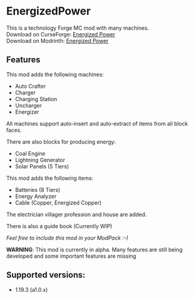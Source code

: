 # EnergizedPower
This is a technology Forge MC mod with many machines.<br>
Download on CurseForge: [Energized Power](https://www.curseforge.com/minecraft/mc-mods/energized-power)<br>
Download on Modrinth: [Energized Power](https://modrinth.com/mod/energized-power)

## Features
This mod adds the following machines:
- Auto Crafter
- Charger
- Charging Station
- Uncharger
- Energizer

All machines support auto-insert and auto-extract of items from all block faces.

There are also blocks for producing energy:
- Coal Engine
- Lightning Generator
- Solar Panels (5 Tiers)

This mod adds the following items:
- Batteries (8 Tiers)
- Energy Analyzer
- Cable (Copper, Energized Copper)

The electrician villager profession and house are added.

There is also a guide book (Currently WIP)

*Feel free to include this mod in your ModPack :-)*

**WARNING**: This mod is currently in alpha. Many features are still being developed and some important features are missing

## Supported versions:
- 1.19.3 (a1.0.x)
